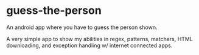 # guess-the-person
An android app where you have to guess the person shown.

A very simple app to show my abilities in regex, patterns, matchers, HTML downloading, and exception handling w/ internet connected apps.
